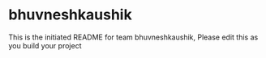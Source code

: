 # bhuvneshkaushik
This is the initiated README for team bhuvneshkaushik, Please edit this as you build your project
